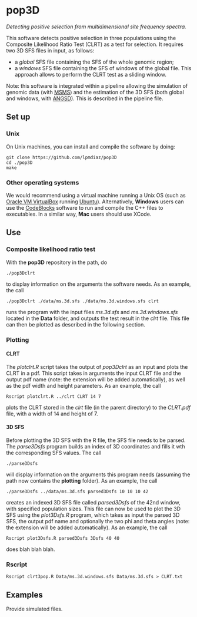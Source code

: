 # pop3D
*Detecting positive selection from multidimensional site frequency spectra.*  
  
This software detects positive selection in three populations using the Composite Likelihood Ratio Test (CLRT) as a test for selection. It requires two 3D SFS files in input, as follows:

+ a *global* SFS file containing the SFS of the whole genomic region;
+ a *windows* SFS file containing the SFS of windows of the global file. This approach allows to perform the CLRT test as a sliding window.

Note: this software is integrated within a pipeline allowing the simulation of genomic data (with [MSMS](http://www.mabs.at/ewing/msms/index.shtml)) and the estimation of the 3D SFS (both global and windows, with [ANGSD](http://www.popgen.dk/angsd/index.php/ANGSD)). This is described in the pipeline file.

## Set up

### Unix

On Unix machines, you can install and compile the software by doing:

	git clone https://github.com/lpmdiaz/pop3D
	cd ./pop3D
	make

### Other operating systems

We would recommend using a virtual machine running a Unix OS (such as [Oracle VM VirtualBox](https://www.virtualbox.org/) running [Ubuntu](https://www.ubuntu.com/download/desktop)). Alternatively, **Windows** users can use the [CodeBlocks](http://www.codeblocks.org/) software to run and compile the C++ files to executables. In a similar way, **Mac** users should use XCode.

## Use

### Composite likelihood ratio test

With the **pop3D** repository in the path, do

	./pop3Dclrt

to display information on the arguments the software needs. As an example, the call

	./pop3Dclrt ./data/ms.3d.sfs ./data/ms.3d.windows.sfs clrt

runs the program with the input files *ms.3d.sfs* and *ms.3d.windows.sfs* located in the **Data** folder, and outputs the test result in the *clrt* file. This file can then be plotted as described in the following section.

### Plotting

#### CLRT

The *plotclrt.R* script takes the output of *pop3Dclrt* as an input and plots the CLRT in a pdf. This script takes in arguments the input CLRT file and the output pdf name (note: the extension will be added automatically), as well as the pdf width and height parameters. As an example, the call

	Rscript plotclrt.R ../clrt CLRT 14 7

plots the CLRT stored in the *clrt* file (in the parent directory) to the *CLRT.pdf* file, with a width of 14 and height of 7.

#### 3D SFS

Before plotting the 3D SFS with the R file, the SFS file needs to be parsed. The *parse3Dsfs* program builds an index of 3D coordinates and fills it wth the corresponding SFS values. The call

	./parse3Dsfs

will display information on the arguments this program needs (assuming the path now contains the **plotting** folder). As an example, the call

	./parse3Dsfs ../data/ms.3d.sfs parsed3Dsfs 10 10 10 42

creates an indexed 3D SFS file called *parsed3Dsfs* of the 42nd window, with specified population sizes. This file can now be used to plot the 3D SFS using the *plot3Dsfs.R* program, which takes as input the parsed 3D SFS, the output pdf name and optionally the two phi and theta angles (note: the extension will be added automatically). As an example, the call

	Rscript plot3Dsfs.R parsed3Dsfs 3Dsfs 40 40

does blah blah blah.

### Rscript

	Rscript clrt3pop.R Data/ms.3d.windows.sfs Data/ms.3d.sfs > CLRT.txt

## Examples

Provide simulated files.
